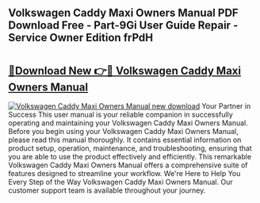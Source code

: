 ## Volkswagen Caddy Maxi Owners Manual PDF Download Free - Part-9Gi User Guide Repair - Service Owner Edition frPdH

# <h2><a href="http://bc49707.oget.top/?id=Volkswagen+Caddy+Maxi+Owners+Manual">🔗Download New 👉🔴 Volkswagen Caddy Maxi Owners Manual</a></h2>

[![Volkswagen Caddy Maxi Owners Manual new download](https://i.imgur.com/5g1atiW.png)](http://bc49707.oget.top/?id=Volkswagen+Caddy+Maxi+Owners+Manual)
Your Partner in Success This user manual is your reliable companion in successfully operating and maintaining your Volkswagen Caddy Maxi Owners Manual. Before you begin using your Volkswagen Caddy Maxi Owners Manual, please read this manual thoroughly. It contains essential information on product setup, operation, maintenance, and troubleshooting, ensuring that you are able to use the product effectively and efficiently. This remarkable Volkswagen Caddy Maxi Owners Manual offers a comprehensive suite of features designed to streamline your workflow. We're Here to Help You Every Step of the Way Volkswagen Caddy Maxi Owners Manual. Our customer support team is available throughout your journey.
